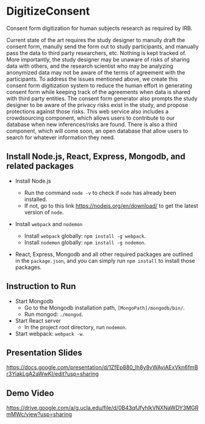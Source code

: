 # DigitizeConsent
Consent form digitization for human subjects research as required by IRB.

Current state of the art requires the study designer to manully draft the consent form, manully send the form out to study participants, and manually pass the data to third party researchers, etc. Nothing is kept tracked of. More importantly, the study designer may be unaware of risks of sharing data with others, and the research scientist who may be analyzing anonymized data may not be aware of the terms of agreement with the participants. To address the issues mentioned above, we create this consent form digitization system to reduce the human effort in generating consent form while keeping track of the agreements when data is shared with third party entities. The consent form generator also prompts the study designer to be aware of the privacy risks exist in the study, and propose protections against those risks. This web service also includes a crowdsourcing component, which allows users to contribute to our database when new inferences/risks are found. There is also a third component, which will come soon, an open database that allow users to search for whatever information they need. 

## Install Node.js, React, Express, Mongodb, and related packages
- Install Node.js
  - Run the command ```node -v``` to check if ```node``` has already been installed. 
  - If not, go to this link https://nodejs.org/en/download/ to get the latest version of ```node```.

- Install ```webpack``` and ```nodemon```
  - Install ```webpack``` globally: ```npm install -g webpack```.
  - Install ```nodemon``` globally: ```npm install -g nodemon```.

- React, Express, Mongodb and all other required packages are outlined in the ```package.json```, and you can simply run ```npm install``` to install those packages.   

## Instruction to Run
- Start Mongodb
  - Go to the Mongodb installation path, ```[MongoPath]/mongodb/bin/```. 
  - Run mongod: ```./mongod```.
- Start React server
  - In the project root directory, run ```nodemon```.
- Start webpack: ```webpack -w```.

## Presentation Slides
https://docs.google.com/presentation/d/1ZfEp880_Ih8y8vWAyiAExVkn6fmBr3YiakLgA2aWwKI/edit?usp=sharing

## Demo Video
https://drive.google.com/a/g.ucla.edu/file/d/0B43qfJfyhlkVNXNaWDY3MGRmMWc/view?usp=sharing
